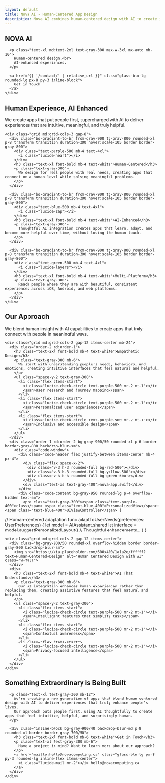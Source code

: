 ```yaml
---
layout: default
title: Nova AI - Human-Centered App Design
description: Nova AI combines human-centered design with AI to create innovative apps that truly connect with people and enhance their lives.
---
```


<!-- Hero Section -->
<section class="hero relative min-h-screen flex items-center">
  <div class="absolute inset-0 bg-gradient-to-br from-gray-900 via-indigo-900 to-black"></div>
  
  <div class="container mx-auto px-4 sm:px-6 lg:px-8 py-24 relative z-10">
    <div class="text-center max-w-5xl mx-auto">
      <h1 class="text-5xl md:text-7xl lg:text-8xl font-extrabold tracking-tight text-white mb-6">
        <span class="bg-clip-text text-transparent bg-gradient-to-r from-blue-400 to-purple-600">NOVA AI</span>
      </h1>
      
      <p class="text-xl md:text-2xl text-gray-300 max-w-3xl mx-auto mb-10">
        Human-centered design.<br>
        AI-enhanced experiences.
      </p>
      
      <a href="{{ '/contact/' | relative_url }}" class="glass-btn-lg rounded-lg px-8 py-3 inline-block">
        Get in Touch
      </a>
    </div>
  </div>
  
  <div class="absolute bottom-0 left-0 right-0 h-24 bg-gradient-to-t from-black to-transparent"></div>
</section>

<!-- Overview Section -->
<section id="overview" class="py-20 bg-black">
  <div class="container mx-auto px-4 sm:px-6 lg:px-8">
    <div class="max-w-3xl mx-auto text-center mb-16">
      <h2 class="text-3xl md:text-4xl font-bold mb-6 text-white">Human Experience, AI Enhanced</h2>
      <p class="text-xl text-gray-300">
        We create apps that put people first, supercharged with AI to deliver experiences that are intuitive, meaningful, and truly helpful.
      </p>
    </div>
    
    <div class="grid md:grid-cols-3 gap-8">
      <div class="bg-gradient-to-br from-gray-900 to-gray-800 rounded-xl p-8 transform transition duration-300 hover:scale-105 border border-gray-800">
        <div class="text-purple-500 mb-4 text-4xl">
          <i class="lucide-heart"></i>
        </div>
        <h3 class="text-xl font-bold mb-4 text-white">Human-Centered</h3>
        <p class="text-gray-300">
          We design for real people with real needs, creating apps that connect on a human level while solving meaningful problems.
        </p>
      </div>
      
      <div class="bg-gradient-to-br from-gray-900 to-gray-800 rounded-xl p-8 transform transition duration-300 hover:scale-105 border border-gray-800">
        <div class="text-blue-500 mb-4 text-4xl">
          <i class="lucide-zap"></i>
        </div>
        <h3 class="text-xl font-bold mb-4 text-white">AI-Enhanced</h3>
        <p class="text-gray-300">
          Thoughtful AI integration creates apps that learn, adapt, and become more helpful over time, without losing the human touch.
        </p>
      </div>
      
      <div class="bg-gradient-to-br from-gray-900 to-gray-800 rounded-xl p-8 transform transition duration-300 hover:scale-105 border border-gray-800">
        <div class="text-green-500 mb-4 text-4xl">
          <i class="lucide-layers"></i>
        </div>
        <h3 class="text-xl font-bold mb-4 text-white">Multi-Platform</h3>
        <p class="text-gray-300">
          Reach people where they are with beautiful, consistent experiences across iOS, Android, and web platforms.
        </p>
      </div>
    </div>
  </div>
</section>

<!-- Features Section -->
<section id="features" class="py-20 bg-gradient-to-b from-black to-gray-900">
  <div class="container mx-auto px-4 sm:px-6 lg:px-8">
    <div class="max-w-3xl mx-auto text-center mb-16">
      <h2 class="text-3xl md:text-4xl font-bold mb-6 text-white">Our Approach</h2>
      <p class="text-xl text-gray-300">
        We blend human insight with AI capabilities to create apps that truly connect with people in meaningful ways.
      </p>
    </div>
    
    <div class="grid md:grid-cols-2 gap-12 items-center mb-24">
      <div class="order-2 md:order-1">
        <h3 class="text-2xl font-bold mb-4 text-white">Empathetic Design</h3>
        <p class="text-gray-300 mb-6">
          We start with understanding people's needs, behaviors, and emotions, creating intuitive interfaces that feel natural and helpful.
        </p>
        <ul class="space-y-2 text-gray-300">
          <li class="flex items-start">
            <i class="lucide-check-circle text-purple-500 mr-2 mt-1"></i>
            <span>User research and journey mapping</span>
          </li>
          <li class="flex items-start">
            <i class="lucide-check-circle text-purple-500 mr-2 mt-1"></i>
            <span>Personalized user experiences</span>
          </li>
          <li class="flex items-start">
            <i class="lucide-check-circle text-purple-500 mr-2 mt-1"></i>
            <span>Inclusive and accessible design</span>
          </li>
        </ul>
      </div>
      <div class="order-1 md:order-2 bg-gray-900/50 rounded-xl p-6 border border-gray-800 backdrop-blur-sm">
        <div class="code-window">
          <div class="code-header flex justify-between items-center mb-4 px-4">
            <div class="flex space-x-2">
              <div class="w-3 h-3 rounded-full bg-red-500"></div>
              <div class="w-3 h-3 rounded-full bg-yellow-500"></div>
              <div class="w-3 h-3 rounded-full bg-green-500"></div>
            </div>
            <div class="text-xs text-gray-400">nova-app.swift</div>
          </div>
          <div class="code-content bg-gray-950 rounded-lg p-4 overflow-hidden text-sm">
            <pre class="text-gray-300"><span class="text-purple-400">class</span> <span class="text-blue-400">PersonalizedView</span>: <span class="text-blue-400">UIViewController</span> {
  <span class="text-green-400">// Human-centered adaptation</span>
  <span class="text-purple-400">func</span> <span class="text-yellow-300">adaptToUserNeeds</span>(preferences: UserPreferences) {
    <span class="text-blue-400">let</span> model = AIAssistant.shared
    <span class="text-blue-400">let</span> interface = model.suggestPersonalizedLayout()
    <span class="text-gray-500">// Thoughtful enhancements...</span>
  }
}</pre>
          </div>
        </div>
      </div>
    </div>
    
    <div class="grid md:grid-cols-2 gap-12 items-center">
      <div class="bg-gray-900/50 rounded-xl overflow-hidden border border-gray-800 backdrop-blur-sm">
        <img src="https://via.placeholder.com/600x400/1a1a2e/ffffff?text=Human+Centered+Design" alt="Human Centered Design with AI" class="w-full">
      </div>
      <div>
        <h3 class="text-2xl font-bold mb-4 text-white">AI That Understands</h3>
        <p class="text-gray-300 mb-6">
          Our AI integration enhances human experiences rather than replacing them, creating assistive features that feel natural and helpful.
        </p>
        <ul class="space-y-2 text-gray-300">
          <li class="flex items-start">
            <i class="lucide-check-circle text-purple-500 mr-2 mt-1"></i>
            <span>Intelligent features that simplify tasks</span>
          </li>
          <li class="flex items-start">
            <i class="lucide-check-circle text-purple-500 mr-2 mt-1"></i>
            <span>Contextual awareness</span>
          </li>
          <li class="flex items-start">
            <i class="lucide-check-circle text-purple-500 mr-2 mt-1"></i>
            <span>Privacy-focused intelligence</span>
          </li>
        </ul>
      </div>
    </div>
  </div>
</section>

<!-- Under Construction / Coming Soon Section -->
<section class="py-20 bg-gradient-to-t from-black to-indigo-900 relative">
  <div class="container mx-auto px-4 sm:px-6 lg:px-8 relative z-10">
    <div class="max-w-4xl mx-auto text-center">
      <h2 class="text-4xl md:text-5xl font-bold mb-8 text-white">Something Extraordinary is Being Built</h2>
      
      <p class="text-xl text-gray-300 mb-12">
        We're creating a new generation of apps that blend human-centered design with AI to deliver experiences that truly enhance people's lives. 
        Our approach puts people first, using AI thoughtfully to create apps that feel intuitive, helpful, and surprisingly human.
      </p>
      
      <div class="inline-block bg-gray-900/40 backdrop-blur-md p-8 rounded-xl border border-gray-700/50">
        <h3 class="text-2xl font-bold mb-6 text-white">Get in Touch</h3>
        <p class="text-xl text-gray-300 mb-6">
          Have a project in mind? Want to learn more about our approach?
        </p>
        <a href="mailto:hello@novacomputing.ca" class="glass-btn-lg px-8 py-3 rounded-lg inline-flex items-center">
          <i class="lucide-mail mr-2"></i> hello@novacomputing.ca
        </a>
      </div>
    </div>
  </div>
</section>

<style>
  /* Gradient background */
  .bg-gradient-soft {
    background: radial-gradient(circle at 50% 50%, rgba(79, 70, 229, 0.2) 0%, transparent 80%),
                linear-gradient(to bottom right, #0f172a, #1e1b4b);
  }
  
  /* Glass button styles */
  .glass-btn {
    background: rgba(99, 102, 241, 0.2);
    backdrop-filter: blur(12px);
    -webkit-backdrop-filter: blur(12px);
    border: 1px solid rgba(255, 255, 255, 0.1);
    color: white;
    font-weight: 500;
    transition: all 0.3s ease;
  }
  
  .glass-btn:hover {
    background: rgba(99, 102, 241, 0.3);
    transform: translateY(-2px);
    box-shadow: 0 8px 16px -2px rgba(79, 70, 229, 0.3);
  }
  
  .glass-btn-lg {
    background: rgba(99, 102, 241, 0.2);
    backdrop-filter: blur(12px);
    -webkit-backdrop-filter: blur(12px);
    border: 1px solid rgba(255, 255, 255, 0.1);
    color: white;
    font-weight: 500;
    transition: all 0.3s ease;
    font-size: 1.125rem;
  }
  
  .glass-btn-lg:hover {
    background: rgba(99, 102, 241, 0.3);
    transform: translateY(-2px);
    box-shadow: 0 8px 16px -2px rgba(79, 70, 229, 0.3);
  }
  
  .glass-btn-outline {
    background: transparent;
    backdrop-filter: blur(12px);
    -webkit-backdrop-filter: blur(12px);
    border: 1px solid rgba(255, 255, 255, 0.2);
    color: white;
    font-weight: 500;
    transition: all 0.3s ease;
    font-size: 1.125rem;
  }
  
  .glass-btn-outline:hover {
    background: rgba(255, 255, 255, 0.1);
    transform: translateY(-2px);
  }
</style> 